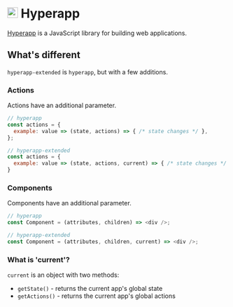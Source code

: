 # <img height=24 src=https://cdn.rawgit.com/JorgeBucaran/f53d2c00bafcf36e84ffd862f0dc2950/raw/882f20c970ff7d61aa04d44b92fc3530fa758bc0/Hyperapp.svg> Hyperapp

[Hyperapp](https://github.com/hyperapp/hyperapp) is a JavaScript library for building web applications.

## What's different

`hyperapp-extended` is `hyperapp`, but with a few additions.

### Actions
Actions have an additional parameter.

```js
// hyperapp
const actions = {
  example: value => (state, actions) => { /* state changes */ },
};

// hyperapp-extended
const actions = {
  example: value => (state, actions, current) => { /* state changes */ },
}
```

### Components
Components have an additional parameter.

```js
// hyperapp
const Component = (attributes, children) => <div />;

// hyperapp-extended
const Component = (attributes, children, current) => <div />;
```

### What is 'current'?

`current` is an object with two methods:

* `getState()` - returns the current app's global state
* `getActions()` - returns the current app's global actions
